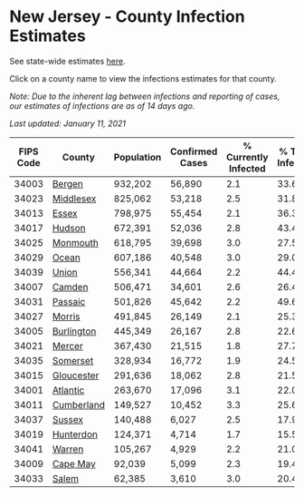 # New Jersey - County Infection Estimates

See state-wide estimates [here](/infections/us-nj).

Click on a county name to view the infections estimates for that county.

*Note: Due to the inherent lag between infections and reporting of cases, our estimates of infections are as of 14 days ago.*

*Last updated: January 11, 2021*

|   FIPS Code |                   County |   Population |   Confirmed Cases |   % Currently Infected |   % Total Infected |
|-------------|--------------------------|--------------|-------------------|------------------------|--------------------|
|       34003 |         [Bergen](bergen) |      932,202 |            56,890 |                    2.1 |               33.6 |
|       34023 |   [Middlesex](middlesex) |      825,062 |            53,218 |                    2.5 |               31.8 |
|       34013 |           [Essex](essex) |      798,975 |            55,454 |                    2.1 |               36.3 |
|       34017 |         [Hudson](hudson) |      672,391 |            52,036 |                    2.8 |               43.4 |
|       34025 |     [Monmouth](monmouth) |      618,795 |            39,698 |                    3.0 |               27.5 |
|       34029 |           [Ocean](ocean) |      607,186 |            40,548 |                    3.0 |               29.0 |
|       34039 |           [Union](union) |      556,341 |            44,664 |                    2.2 |               44.4 |
|       34007 |         [Camden](camden) |      506,471 |            34,601 |                    2.6 |               26.4 |
|       34031 |       [Passaic](passaic) |      501,826 |            45,642 |                    2.2 |               49.6 |
|       34027 |         [Morris](morris) |      491,845 |            26,149 |                    2.1 |               25.3 |
|       34005 | [Burlington](burlington) |      445,349 |            26,167 |                    2.8 |               22.6 |
|       34021 |         [Mercer](mercer) |      367,430 |            21,515 |                    1.8 |               27.7 |
|       34035 |     [Somerset](somerset) |      328,934 |            16,772 |                    1.9 |               24.5 |
|       34015 | [Gloucester](gloucester) |      291,636 |            18,062 |                    2.8 |               21.5 |
|       34001 |     [Atlantic](atlantic) |      263,670 |            17,096 |                    3.1 |               22.0 |
|       34011 | [Cumberland](cumberland) |      149,527 |            10,452 |                    3.3 |               25.6 |
|       34037 |         [Sussex](sussex) |      140,488 |             6,027 |                    2.5 |               17.9 |
|       34019 |   [Hunterdon](hunterdon) |      124,371 |             4,714 |                    1.7 |               15.5 |
|       34041 |         [Warren](warren) |      105,267 |             4,929 |                    2.2 |               21.0 |
|       34009 |     [Cape May](cape-may) |       92,039 |             5,099 |                    2.3 |               19.4 |
|       34033 |           [Salem](salem) |       62,385 |             3,610 |                    3.0 |               20.4 |